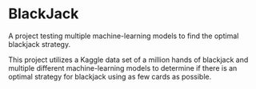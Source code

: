 # BlackJack
A project testing multiple machine-learning models to find the optimal blackjack strategy.

This project utilizes a Kaggle data set of a million hands of blackjack and multiple different machine-learning models to determine if there is an optimal strategy for blackjack using as few cards as possible.
